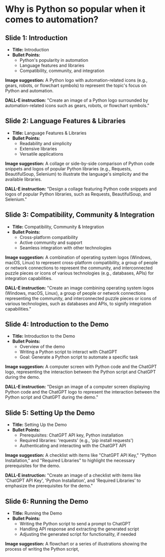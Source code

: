 # Why is Python so popular when it comes to automation?

## Slide 1: Introduction
- **Title:** Introduction
- **Bullet Points:**
  - Python's popularity in automation
  - Language features and libraries
  - Compatibility, community, and integration

**Image suggestion:** A Python logo with automation-related icons (e.g., gears, robots, or flowchart symbols) to represent the topic's focus on Python and automation.

**DALL-E instruction:** "Create an image of a Python logo surrounded by automation-related icons such as gears, robots, or flowchart symbols."

## Slide 2: Language Features & Libraries
- **Title:** Language Features & Libraries
- **Bullet Points:**
  - Readability and simplicity
  - Extensive libraries
  - Versatile applications

**Image suggestion:** A collage or side-by-side comparison of Python code snippets and logos of popular Python libraries (e.g., Requests, BeautifulSoup, Selenium) to illustrate the language's simplicity and the available libraries.

**DALL-E instruction:** "Design a collage featuring Python code snippets and logos of popular Python libraries, such as Requests, BeautifulSoup, and Selenium."

## Slide 3: Compatibility, Community & Integration
- **Title:** Compatibility, Community & Integration
- **Bullet Points:**
  - Cross-platform compatibility
  - Active community and support
  - Seamless integration with other technologies

**Image suggestion:** A combination of operating system logos (Windows, macOS, Linux) to represent cross-platform compatibility, a group of people or network connections to represent the community, and interconnected puzzle pieces or icons of various technologies (e.g., databases, APIs) for integration capabilities.

**DALL-E instruction:** "Create an image combining operating system logos (Windows, macOS, Linux), a group of people or network connections representing the community, and interconnected puzzle pieces or icons of various technologies, such as databases and APIs, to signify integration capabilities."

## Slide 4: Introduction to the Demo
- **Title:** Introduction to the Demo
- **Bullet Points:**
  - Overview of the demo
  - Writing a Python script to interact with ChatGPT
  - Goal: Generate a Python script to automate a specific task

**Image suggestion:** A computer screen with Python code and the ChatGPT logo, representing the interaction between the Python script and ChatGPT during the demo.

**DALL-E instruction:** "Design an image of a computer screen displaying Python code and the ChatGPT logo to represent the interaction between the Python script and ChatGPT during the demo."

## Slide 5: Setting Up the Demo
- **Title:** Setting Up the Demo
- **Bullet Points:**
  - Prerequisites: ChatGPT API key, Python installation
  - Required libraries: 'requests' (e.g., 'pip install requests')
  - Authenticating and interacting with the ChatGPT API

**Image suggestion:** A checklist with items like "ChatGPT API Key," "Python Installation," and "Required Libraries" to highlight the necessary prerequisites for the demo.

**DALL-E instruction:** "Create an image of a checklist with items like 'ChatGPT API Key', 'Python Installation', and 'Required Libraries' to emphasize the prerequisites for the demo."

## Slide 6: Running the Demo
- **Title:** Running the Demo
- **Bullet Points:**
  - Writing the Python script to send a prompt to ChatGPT
  - Handling API response and extracting the generated script
  - Adjusting the generated script for functionality, if needed

**Image suggestion:** A flowchart or a series of illustrations showing the process of writing the Python script,

